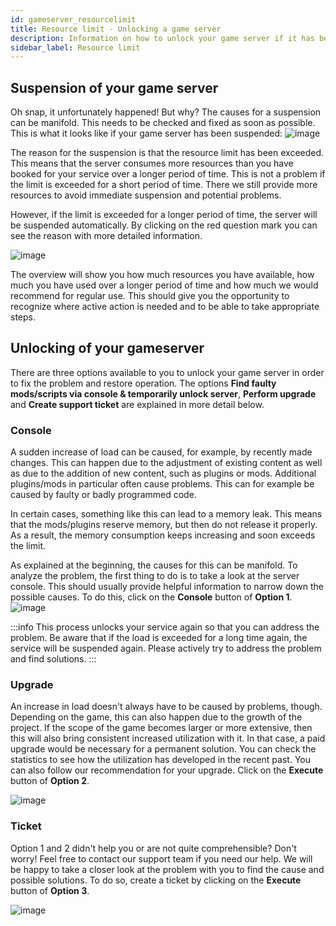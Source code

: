 ```yaml
---
id: gameserver_resourcelimit
title: Resource limit - Unlocking a game server
description: Information on how to unlock your game server if it has been locked due to exceeding the resource limit - ZAP-Hosting.com documentation
sidebar_label: Resource limit
---
```



## Suspension of your game server

Oh snap, it unfortunately happened! But why? The causes for a suspension can be manifold. This needs to be checked and fixed as soon as possible. This is what it looks like if your game server has been suspended: ![image](https://user-images.githubusercontent.com/13604413/159170760-095b4170-6039-4e6b-9774-ab468c2d754b.png)

The reason for the suspension is that the resource limit has been exceeded. This means that the server consumes more resources than you have booked for your service over a longer period of time. This is not a problem if the limit is exceeded for a short period of time. There we still provide more resources to avoid immediate suspension and potential problems. 

However, if the limit is exceeded for a longer period of time, the server will be suspended automatically. By clicking on the red question mark you can see the reason with more detailed information.

![image](https://user-images.githubusercontent.com/13604413/159170763-e2668971-6308-4cfe-b69e-43877252ca86.png)

The overview will show you how much resources you have available, how much you have used over a longer period of time and how much we would recommend for regular use. This should give you the opportunity to recognize where active action is needed and to be able to take appropriate steps. 



## Unlocking of your gameserver

There are three options available to you to unlock your game server in order to fix the problem and restore operation. The options **Find faulty mods/scripts via console & temporarily unlock server**, **Perform upgrade** and **Create support ticket** are explained in more detail below. 



### Console
A sudden increase of load can be caused, for example, by recently made changes. This can happen due to the adjustment of existing content as well as due to the addition of new content, such as plugins or mods. Additional plugins/mods in particular often cause problems. This can for example be caused by faulty or badly programmed code. 

In certain cases, something like this can lead to a memory leak. This means that the mods/plugins reserve memory, but then do not release it properly. As a result, the memory consumption keeps increasing and soon exceeds the limit. 

As explained at the beginning, the causes for this can be manifold. To analyze the problem, the first thing to do is to take a look at the server console. This should usually provide helpful information to narrow down the possible causes. To do this, click on the **Console** button of **Option 1**. ![image](https://user-images.githubusercontent.com/13604413/159170765-dc6a6c66-5624-4992-9fee-0e112ab20c67.png)

:::info
This process unlocks your service again so that you can address the problem. Be aware that if the load is exceeded for a long time again, the service will be suspended again. Please actively try to address the problem and find solutions. 
:::



### Upgrade

An increase in load doesn't always have to be caused by problems, though. Depending on the game, this can also happen due to the growth of the project. If the scope of the game becomes larger or more extensive, then this will also bring consistent increased utilization with it. In that case, a paid upgrade would be necessary for a permanent solution. You can check the statistics to see how the utilization has developed in the recent past. You can also follow our recommendation for your upgrade. Click on the **Execute** button of **Option 2**. 

![image](https://user-images.githubusercontent.com/13604413/159170769-d875eb76-bb07-4760-90f7-223ae7538df1.png)

### Ticket

Option 1 and 2 didn't help you or are not quite comprehensible? Don't worry! Feel free to contact our support team if you need our help. We will be happy to take a closer look at the problem with you to find the cause and possible solutions. To do so, create a ticket by clicking on the **Execute** button of **Option 3**. 


![image](https://user-images.githubusercontent.com/13604413/159170772-07a1df66-7a11-4144-b179-4c54dc343022.png)